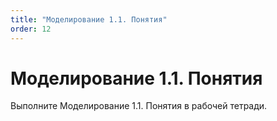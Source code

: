 ```yaml
---
title: "Моделирование 1.1. Понятия"
order: 12
---
```


# Моделирование 1.1. Понятия

Выполните Моделирование 1.1. Понятия в рабочей тетради.